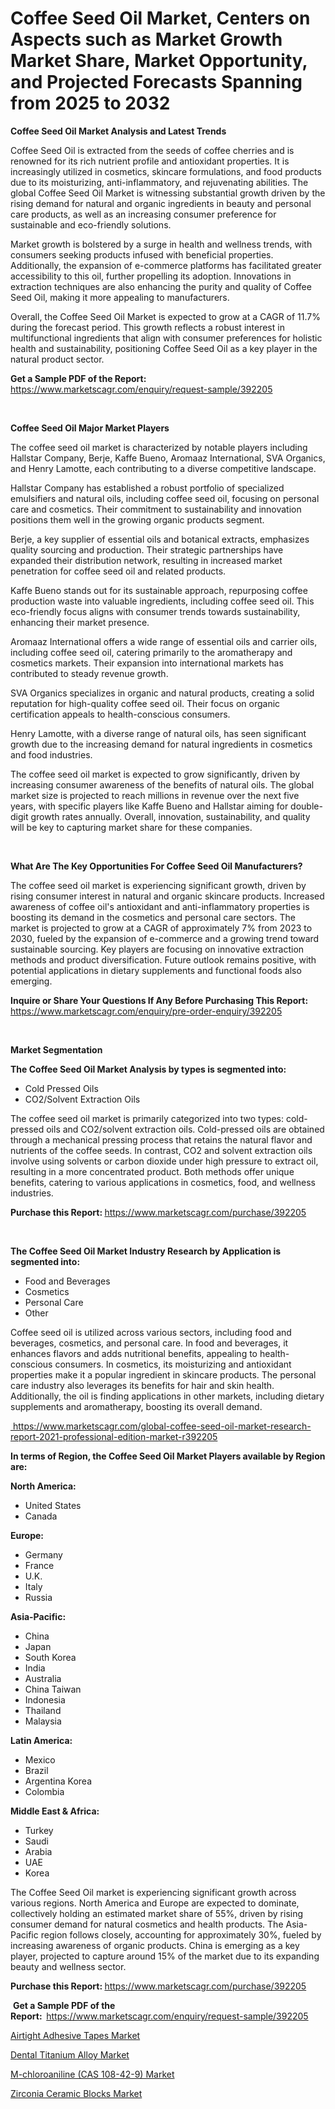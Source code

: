 <p><h1>Coffee Seed Oil Market, Centers on Aspects such as Market Growth Market Share, Market Opportunity, and Projected Forecasts Spanning from 2025 to 2032</h1></p><p><strong>Coffee Seed Oil Market Analysis and Latest Trends</strong></p>
<p><p>Coffee Seed Oil is extracted from the seeds of coffee cherries and is renowned for its rich nutrient profile and antioxidant properties. It is increasingly utilized in cosmetics, skincare formulations, and food products due to its moisturizing, anti-inflammatory, and rejuvenating abilities. The global Coffee Seed Oil Market is witnessing substantial growth driven by the rising demand for natural and organic ingredients in beauty and personal care products, as well as an increasing consumer preference for sustainable and eco-friendly solutions.</p><p>Market growth is bolstered by a surge in health and wellness trends, with consumers seeking products infused with beneficial properties. Additionally, the expansion of e-commerce platforms has facilitated greater accessibility to this oil, further propelling its adoption. Innovations in extraction techniques are also enhancing the purity and quality of Coffee Seed Oil, making it more appealing to manufacturers.</p><p>Overall, the Coffee Seed Oil Market is expected to grow at a CAGR of 11.7% during the forecast period. This growth reflects a robust interest in multifunctional ingredients that align with consumer preferences for holistic health and sustainability, positioning Coffee Seed Oil as a key player in the natural product sector.</p></p>
<p><strong>Get a Sample PDF of the Report:&nbsp;</strong> <a href="https://www.marketscagr.com/enquiry/request-sample/392205?utm_campaign=1868&utm_medium=2&utm_source=Github&utm_content=ia&utm_term=29032025&utm_id=coffee-seed-oil">https://www.marketscagr.com/enquiry/request-sample/392205</a></p>
<p>&nbsp;</p>
<p><strong>Coffee Seed Oil Major Market Players</strong></p>
<p><p>The coffee seed oil market is characterized by notable players including Hallstar Company, Berje, Kaffe Bueno, Aromaaz International, SVA Organics, and Henry Lamotte, each contributing to a diverse competitive landscape.</p><p>Hallstar Company has established a robust portfolio of specialized emulsifiers and natural oils, including coffee seed oil, focusing on personal care and cosmetics. Their commitment to sustainability and innovation positions them well in the growing organic products segment.</p><p>Berje, a key supplier of essential oils and botanical extracts, emphasizes quality sourcing and production. Their strategic partnerships have expanded their distribution network, resulting in increased market penetration for coffee seed oil and related products.</p><p>Kaffe Bueno stands out for its sustainable approach, repurposing coffee production waste into valuable ingredients, including coffee seed oil. This eco-friendly focus aligns with consumer trends towards sustainability, enhancing their market presence.</p><p>Aromaaz International offers a wide range of essential oils and carrier oils, including coffee seed oil, catering primarily to the aromatherapy and cosmetics markets. Their expansion into international markets has contributed to steady revenue growth.</p><p>SVA Organics specializes in organic and natural products, creating a solid reputation for high-quality coffee seed oil. Their focus on organic certification appeals to health-conscious consumers.</p><p>Henry Lamotte, with a diverse range of natural oils, has seen significant growth due to the increasing demand for natural ingredients in cosmetics and food industries.</p><p>The coffee seed oil market is expected to grow significantly, driven by increasing consumer awareness of the benefits of natural oils. The global market size is projected to reach millions in revenue over the next five years, with specific players like Kaffe Bueno and Hallstar aiming for double-digit growth rates annually. Overall, innovation, sustainability, and quality will be key to capturing market share for these companies.</p></p>
<p>&nbsp;</p>
<p><strong>What Are The Key Opportunities For Coffee Seed Oil Manufacturers?</strong></p>
<p><p>The coffee seed oil market is experiencing significant growth, driven by rising consumer interest in natural and organic skincare products. Increased awareness of coffee oil's antioxidant and anti-inflammatory properties is boosting its demand in the cosmetics and personal care sectors. The market is projected to grow at a CAGR of approximately 7% from 2023 to 2030, fueled by the expansion of e-commerce and a growing trend toward sustainable sourcing. Key players are focusing on innovative extraction methods and product diversification. Future outlook remains positive, with potential applications in dietary supplements and functional foods also emerging.</p></p>
<p><strong>Inquire or Share Your Questions If Any Before Purchasing This Report:</strong> <a href="https://www.marketscagr.com/enquiry/pre-order-enquiry/392205?utm_campaign=1868&utm_medium=2&utm_source=Github&utm_content=ia&utm_term=29032025&utm_id=coffee-seed-oil">https://www.marketscagr.com/enquiry/pre-order-enquiry/392205</a></p>
<p>&nbsp;</p>
<p><strong>Market Segmentation</strong></p>
<p><strong>The Coffee Seed Oil Market Analysis by types is segmented into:</strong></p>
<p><ul><li>Cold Pressed Oils</li><li>CO2/Solvent Extraction Oils</li></ul></p>
<p><p>The coffee seed oil market is primarily categorized into two types: cold-pressed oils and CO2/solvent extraction oils. Cold-pressed oils are obtained through a mechanical pressing process that retains the natural flavor and nutrients of the coffee seeds. In contrast, CO2 and solvent extraction oils involve using solvents or carbon dioxide under high pressure to extract oil, resulting in a more concentrated product. Both methods offer unique benefits, catering to various applications in cosmetics, food, and wellness industries.</p></p>
<p><strong>Purchase this Report:&nbsp;</strong><a href="https://www.marketscagr.com/purchase/392205?utm_campaign=1868&utm_medium=2&utm_source=Github&utm_content=ia&utm_term=29032025&utm_id=coffee-seed-oil">https://www.marketscagr.com/purchase/392205</a></p>
<p>&nbsp;</p>
<p><strong>The Coffee Seed Oil Market Industry Research by Application is segmented into:</strong></p>
<p><ul><li>Food and Beverages</li><li>Cosmetics</li><li>Personal Care</li><li>Other</li></ul></p>
<p><p>Coffee seed oil is utilized across various sectors, including food and beverages, cosmetics, and personal care. In food and beverages, it enhances flavors and adds nutritional benefits, appealing to health-conscious consumers. In cosmetics, its moisturizing and antioxidant properties make it a popular ingredient in skincare products. The personal care industry also leverages its benefits for hair and skin health. Additionally, the oil is finding applications in other markets, including dietary supplements and aromatherapy, boosting its overall demand.</p></p>
<p><a href="https://www.marketscagr.com/global-coffee-seed-oil-market-research-report-2021-professional-edition-market-r392205?utm_campaign=1868&utm_medium=2&utm_source=Github&utm_content=ia&utm_term=29032025&utm_id=coffee-seed-oil">&nbsp;https://www.marketscagr.com/global-coffee-seed-oil-market-research-report-2021-professional-edition-market-r392205</a></p>
<p><strong>In terms of Region, the Coffee Seed Oil Market Players available by Region are:</strong></p>
<p>
    <p> <strong> North America: </strong>
        <ul>
            <li>United States</li>
            <li>Canada</li>
        </ul>
        </p> 
    <p> <strong> Europe: </strong>
        <ul>
            <li>Germany</li>
            <li>France</li>
            <li>U.K.</li>
            <li>Italy</li>
            <li>Russia</li>
        </ul>
        </p> 
    <p> <strong> Asia-Pacific: </strong>
        <ul>
            <li>China</li>
            <li>Japan</li>
            <li>South Korea</li>
            <li>India</li>
            <li>Australia</li>
            <li>China Taiwan</li>
            <li>Indonesia</li>
            <li>Thailand</li>
            <li>Malaysia</li>
        </ul>
        </p> 
    <p> <strong> Latin America: </strong>
        <ul>
            <li>Mexico</li>
            <li>Brazil</li>
            <li>Argentina Korea</li>
            <li>Colombia</li>
        </ul>
        </p> 
    <p> <strong> Middle East & Africa: </strong>
        <ul>
            <li>Turkey</li>
            <li>Saudi</li>
            <li>Arabia</li>
            <li>UAE</li>
            <li>Korea</li>
        </ul>
    </p>
    </p>
<p><p>The Coffee Seed Oil market is experiencing significant growth across various regions. North America and Europe are expected to dominate, collectively holding an estimated market share of 55%, driven by rising consumer demand for natural cosmetics and health products. The Asia-Pacific region follows closely, accounting for approximately 30%, fueled by increasing awareness of organic products. China is emerging as a key player, projected to capture around 15% of the market due to its expanding beauty and wellness sector.</p></p>
<p><strong>Purchase this Report: </strong><a href="https://www.marketscagr.com/purchase/392205?utm_campaign=1868&utm_medium=2&utm_source=Github&utm_content=ia&utm_term=29032025&utm_id=coffee-seed-oil">https://www.marketscagr.com/purchase/392205</a></p>
<p>&nbsp;<strong>Get a Sample PDF of the Report:&nbsp;&nbsp;</strong><a href="https://www.marketscagr.com/enquiry/request-sample/392205?utm_campaign=1868&utm_medium=2&utm_source=Github&utm_content=ia&utm_term=29032025&utm_id=coffee-seed-oil">https://www.marketscagr.com/enquiry/request-sample/392205</a></p>
<p><strong></strong></p>
<p><p><a href="https://github.com/knazsdadeyvw/Market-Research-Report-List-1/blob/main/airtight-adhesive-tapes-market.md?utm_campaign=1868&utm_medium=2&utm_source=Github&utm_content=ia&utm_term=29032025&utm_id=coffee-seed-oil">Airtight Adhesive Tapes Market</a></p><p><a href="https://github.com/RickHolmes3/Market-Research-Report-List-7/blob/main/dental-titanium-alloy-market.md?utm_campaign=1868&utm_medium=2&utm_source=Github&utm_content=ia&utm_term=29032025&utm_id=coffee-seed-oil">Dental Titanium Alloy Market</a></p><p><a href="https://github.com/Krish2023na/Market-Research-Report-List-7/blob/main/m-chloroaniline-cas-108-42-9-market.md?utm_campaign=1868&utm_medium=2&utm_source=Github&utm_content=ia&utm_term=29032025&utm_id=coffee-seed-oil">M-chloroaniline (CAS 108-42-9) Market</a></p><p><a href="https://github.com/aarenlazosw3/Market-Research-Report-List-1/blob/main/zirconia-ceramic-blocks-market.md?utm_campaign=1868&utm_medium=2&utm_source=Github&utm_content=ia&utm_term=29032025&utm_id=coffee-seed-oil">Zirconia Ceramic Blocks Market</a></p></p>